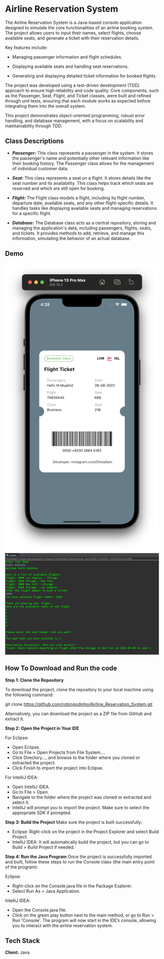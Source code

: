 
# Airline Reservation System

The Airline Reservation System is a Java-based console application designed to simulate the core functionalities of an airline booking system. The project allows users to input their names, select flights, choose available seats, and generate a ticket with their reservation details. 

Key features include:
- Managing passenger information and flight schedules.

- Displaying available seats and handling seat reservations.

- Generating and displaying detailed ticket information for booked flights.

The project was developed using a test-driven development (TDD) approach to ensure high reliability and code quality. Core components, such as the Passenger, Seat, Flight, and Ticket classes, were built and refined through unit tests, ensuring that each module works as expected before integrating them into the overall system.

This project demonstrates object-oriented programming, robust error handling, and database management, with a focus on scalability and maintainability through TDD.
## Class Descriptions
 - ***Passenger:*** This class represents a passenger in the system. It stores the passenger's name and potentially other relevant information like their booking history. The Passenger class allows for the management of individual customer data.

- ***Seat:*** This class represents a seat on a flight. It stores details like the seat number and its availability. This class helps track which seats are reserved and which are still open for booking.

- ***Flight:*** The Flight class models a flight, including its flight number, departure date, available seats, and any other flight-specific details. It handles tasks like displaying available seats and managing reservations for a specific flight.

- ***Database:*** The Database class acts as a central repository, storing and managing the application's data, including passengers, flights, seats, and tickets. It provides methods to add, retrieve, and manage this information, simulating the behavior of an actual database.



## Demo

![Poster Image](https://github.com/robingodinho/Airline_Reservation_System/blob/323d2076d45d7d2d0afe7a92956fa6e2e64d24f2/example_image.png)
![Poster Image](https://github.com/robingodinho/Airline_Reservation_System/blob/a97d7e07ef87e9514591b25a0c79f2b259d11c70/Demo%20Screenshot.png)
## How To Download and Run the code

**Step 1: Clone the Repository**

To download the project, clone the repository to your local machine using the following command:

git clone https://github.com/robingodinho/Airline_Reservation_System.git

Alternatively, you can download the project as a ZIP file from GitHub and extract it.

**Step 2: Open the Project in Your IDE**

For Eclipse:

- Open Eclipse.
- Go to File > Open Projects from File System....
- Click Directory..., and browse to the folder where you cloned or extracted the project.
- Click Finish to import the project into Eclipse.

For IntelliJ IDEA:

- Open IntelliJ IDEA.
- Go to File > Open.
- Navigate to the folder where the project was cloned or extracted and select it.
- IntelliJ will prompt you to import the project. Make sure to select the appropriate SDK if prompted.

**Step 3: Build the Project**
Make sure the project is built successfully:

- Eclipse: Right-click on the project in the Project Explorer and select Build Project.
- IntelliJ IDEA: It will automatically build the project, but you can go to Build > Build Project if needed.

**Step 4: Run the Java Program**
Once the project is successfully imported and built, follow these steps to run the Console class (the main entry point of the program):

Eclipse:

- Right-click on the Console.java file in the Package Explorer.
- Select Run As > Java Application.

IntelliJ IDEA:

- Open the Console.java file.
- Click on the green play button next to the main method, or go to Run > Run 'Console'.
The program will now start in the IDE’s console, allowing you to interact with the airline reservation system.
## Tech Stack

**Client:** Java



